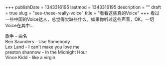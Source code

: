 
+++
publishDate = 1343316195
lastmod = 1343316195
description = ""
draft = true
slug = "see-these-really-voice"
title = "看看这些真的Voice"
+++
看过一些中国的Voice达人，总觉得欠缺些什么。如果你听过这些声音，OK，一切Voice在其中...

歌手 - 曲名  
Ben Saunders - Use Somebody  
Lex Land - I can't make you love me  
preston shannow - In the Midnight Hour  
Vince Kidd - like a virgin  